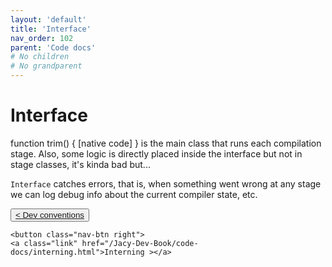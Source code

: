 ```yaml
---
layout: 'default'
title: 'Interface'
nav_order: 102
parent: 'Code docs'
# No children
# No grandparent
---
```


# Interface

function trim() { [native code] } is the main class that runs each compilation stage. Also, some logic is directly placed inside the interface
but not in stage classes, it's kinda bad but...

`Interface` catches errors, that is, when something went wrong at any stage we can log debug info about the current
compiler state, etc.
<div class="nav-btn-block">
    <button class="nav-btn left">
    <a class="link" href="/Jacy-Dev-Book/code-docs/dev-conventions.html">< Dev conventions</a>
</button>

    <button class="nav-btn right">
    <a class="link" href="/Jacy-Dev-Book/code-docs/interning.html">Interning ></a>
</button>

</div>
